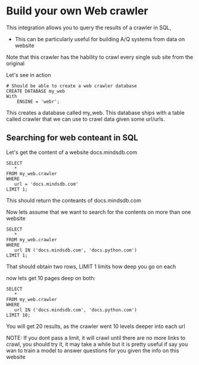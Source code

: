 # Build your own Web crawler

This integration allows you to query the results of a crawler in SQL, 

- This can be particularly useful for building A/Q systems from data on website

Note that this crawler has the hability to crawl every single sub site from the original

Let's see in action

```
# Should be able to create a web crawler database
CREATE DATABASE my_web 
With 
    ENGINE = 'webr';
```

This creates a database called my_web. This database ships with a table called crawler that we can use to crawl data given some url/urls.


## Searching for web conteant in SQL

Let's get the content of a website docs.mindsdb.com 

```
SELECT 
   * 
FROM my_web.crawler 
WHERE 
   url = 'docs.mindsdb.com' 
LIMIT 1;
```


This should return the conteants of docs.mindsdb.com


Now lets assume that we want to search for the contents on more than one website


```
SELECT 
   * 
FROM my_web.crawler 
WHERE 
   url IN ('docs.mindsdb.com', 'docs.python.com') 
LIMIT 1;
```

That should obtain two rows, LIMIT 1 limits how deep you go on each


now lets get 10 pages deep on both:


```
SELECT 
   * 
FROM my_web.crawler 
WHERE 
   url IN ('docs.mindsdb.com', 'docs.python.com') 
LIMIT 10;
```

You will get 20 results, as the crawler went 10 levels deeper into each url


NOTE: If you dont pass a limit, it will crawl until there are no more links to crawl, you should try it, it may take a while but it is pretty useful if say you wan to train a 
model to answer questions for you given the info on this website


